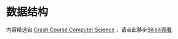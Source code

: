# 数据结构

内容精选自 [Crash Course Computer Science](https://www.youtube.com/watch?v=O5nskjZ_GoI) ，请点此移步[Bilibili观看](https://www.bilibili.com/video/BV1EW411u7th?p=14)
